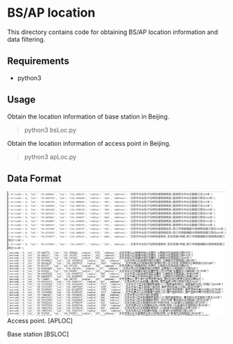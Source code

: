 # BS/AP location
This directory contains code for obtaining BS/AP location information and data filtering.

## Requirements
* python3

## Usage

Obtain the location information of base station in Beijing.
> python3 bsLoc.py

Obtain the location information of access point in Beijing.
> python3 apLoc.py

## Data Format
![APLOC](APInf.png)
![BSLOC](BSInf.png)
Access point.
[APLOC]

Base station
[BSLOC]
